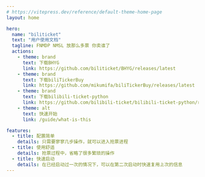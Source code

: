 ```yaml
---
# https://vitepress.dev/reference/default-theme-home-page
layout: home

hero:
  name: "biliticket"
  text: "用户使用文档"
  tagline: FNMDP NMSL 放那么多票 你卖谁了
  actions:
    - theme: brand
      text: 下载BHYG
      link: https://github.com/biliticket/BHYG/releases/latest
    - theme: brand
      text: 下载biliTickerBuy
      link: https://github.com/mikumifa/biliTickerBuy/releases/latest
    - theme: brand
      text: 下载bilibili-ticket-python
      link: https://github.com/bilibili-ticket/bilibili-ticket-python/releases/latest
    - theme: alt
      text: 快速开始
      link: /guide/what-is-this

features:
  - title: 配置简单
    details: 只需要寥寥几步操作，就可以进入抢票进程
  - title: 使用舒适
    details: 抢票过程中，省略了很多繁琐的操作
  - title: 快速启动
    details: 在已经启动过一次的情况下，可以在第二次启动时快速复用上次的信息
---
```


